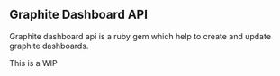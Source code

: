 Graphite Dashboard API
----------------------

Graphite dashboard api is a ruby gem which help to create and update graphite dashboards.

This is a WIP
